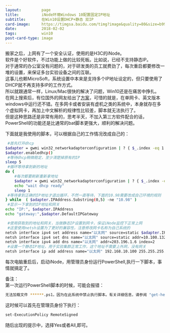 ```yaml
---
layout:         page
title:          iNode环境Windows 10配置固定IP地址
subtitle:       在Win10设置DHCP+静态 双IP
card-image:     https://timgsa.baidu.com/timg?image&quality=80&size=b9999_10000&sec=1517559430288&di=a6ecd482c7c27a34ccd76ec1164a1d8e&imgtype=0&src=http%3A%2F%2Fwww.pinchengnet.com%2FUploads%2F201405%2F5367145ac5f07.jpg
date:           2018-02-02
tags:           win10
post-card-type: image
---
```

搬家之后，上网有了一个安全认证，使用的是H3C的iNode。  
软件是个好软件，不过功能上做的比较死板。比如说，已经不支持静态IP。  
对于通常的办公室没有问题的，对于研发类的员工就费劲了，每次重启都要修改一堆的设置，来保证多台实验设备之间的互联。  
这事儿也赖MicroSoft，系统设置中本来是支持多个IP地址设定的，但只要使用了DHCP就不再支持多IP的工作方式。  
所以就跟通常一样，Linux/Mac很快的解决了问题，Win10还是在痛苦中挣扎。  
在网上搜索后，有位国外的网友给出了[方案](https://superuser.com/questions/679134/add-a-static-ip-alias-to-a-dhcp-interface-on-windows-8/1250941)，可惜的就是，在单网卡、英文版本windows中运行还不错。在多网卡或者安装有虚机之类的系统中，本身就存在多个虚拟网卡，再加上中文解析的规律性比较差，脚本就无法执行了。  
但是这种思路还是非常有用的，思考半天，不加入第三方软件配合的话，PowerShell的功能还是比通常的bat脚本更强大，顺利的解决问题。  

下面就是我使用的脚本，可以根据自己的工作情况改成自己的：  
```bash
 #首先打开dhcp
$adapter = gwmi win32_networkadapterconfiguration | ? { $_.index -eq 1 }
$adapter.enabledhcp()
 #等待dhcp稍微稳定，至少清楚掉原有的IP
sleep 5
 #循环等待拿到新的地址
do {
	#每次都要刷新重新拿地址
	$adapter = gwmi win32_networkadapterconfiguration | ? { $_.index -eq 1 }
	echo "wait dhcp ready"
	sleep 1
 #等待拿到正确的IP地址才退出循环，不然一直等待，下面的10.98需要改成自己环境的规则
} while  ( $adapter.IPAddress.Substring(0,5) -ne "10.98" ) 
 #显示一下拿到的IP地址和网关
echo "IP:", $adapter.IPAddress 
echo "gateway:",$adapter.DefaultIPGateway

 #使用获取到的地址和网关，当做静态IP设置到网卡，保证iNode监控下正常上网
 #这里使用netsh设置为了更好的兼容性，注意修改网卡名称为自己系统的	
netsh interface ipv4 set address name="以太网" source=static $adapter.IPAddress[0] 255.255.252.0 $adapter.DefaultIPGateway[0]
netsh interface ipv4 set dns name="以太网" source=static addr=10.100.132.16 
netsh interface ipv4 add dns name="以太网" addr=203.196.1.6 index=2
 #设置一个静态IP地址，用于实验集群正常工作，这个地址不需要上外网，没有网关
netsh interface ip add address name="以太网" 192.168.10.100 255.255.255.0
```

每次电脑重启后，启动iNode，用管理员身份运行PowerShell,执行一下脚本，事情就搞定了。  

备注：  
第一次运行PowerShell脚本的时候，可能会报错：  
```bash
无法加载文件 ******.ps1，因为在此系统中禁止执行脚本。有关详细信息，请参阅 "get-help about_signing"。 
```
这时候可以首先在管理员身份下执行：  
```bash
set-ExecutionPolicy RemoteSigned
```
随后出现的提示中，选择Yes或者All,即可。  


